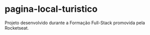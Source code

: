 # pagina-local-turistico
Projeto desenvolvido durante a Formação Full-Stack promovida pela Rocketseat.
